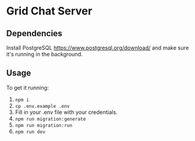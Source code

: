 # Grid Chat Server

## Dependencies

Install PostgreSQL https://www.postgresql.org/download/ and make sure it's running in the background.

## Usage

To get it running:

1. `npm i`
2. `cp .env.example .env`
3. Fill in your .env file with your credentials.
4. `npm run migration:generate`
5. `npm run migration:run`
6. `npm run dev`
